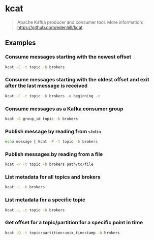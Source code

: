 # kcat

> Apache Kafka producer and consumer tool. More information: <https://github.com/edenhill/kcat>.

## Examples

### Consume messages starting with the newest offset

```bash
kcat -C -t topic -b brokers
```

### Consume messages starting with the oldest offset and exit after the last message is received

```bash
kcat -C -t topic -b brokers -o beginning -e
```

### Consume messages as a Kafka consumer group

```bash
kcat -G group_id topic -b brokers
```

### Publish message by reading from `stdin`

```bash
echo message | kcat -P -t topic -b brokers
```

### Publish messages by reading from a file

```bash
kcat -P -t topic -b brokers path/to/file
```

### List metadata for all topics and brokers

```bash
kcat -L -b brokers
```

### List metadata for a specific topic

```bash
kcat -L -t topic -b brokers
```

### Get offset for a topic/partition for a specific point in time

```bash
kcat -Q -t topic:partition:unix_timestamp -b brokers
```
